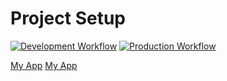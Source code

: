 # Project Setup
[![Development Workflow](https://github.com/DivyaGabani/dockerFlaskProject1/actions/workflows/dev.yml/badge.svg)](https://github.com/DivyaGabani/dockerFlaskProject1/actions/workflows/dev.yml)
[![Production Workflow](https://github.com/DivyaGabani/dockerFlaskProject1/actions/workflows/prod.yml/badge.svg)](https://github.com/DivyaGabani/dockerFlaskProject1/actions/workflows/prod.yml)


[My App](https://https://dockerflask-p1-dev.herokuapp.com/
)
[My App](https://dockerflask-p1-prod.herokuapp.com/)


